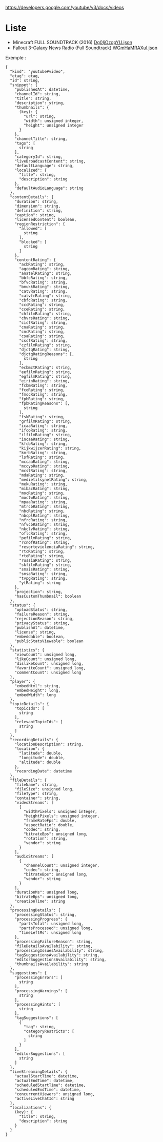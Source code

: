 https://developers.google.com/youtube/v3/docs/videos

# Liste

  - Minecraft FULL SOUNDTRACK (2016) [Dg0IjOzopYU.json](Dg0IjOzopYU.json)
  - Fallout 3-Galaxy News Radio (Full Soundtrack) [WGmHaMRAXuI.json](WGmHaMRAXuI.json)

Exemple :

    {
      "kind": "youtube#video",
      "etag": etag,
      "id": string,
      "snippet": {
        "publishedAt": datetime,
        "channelId": string,
        "title": string,
        "description": string,
        "thumbnails": {
          (key): {
            "url": string,
            "width": unsigned integer,
            "height": unsigned integer
          }
        },
        "channelTitle": string,
        "tags": [
          string
        ],
        "categoryId": string,
        "liveBroadcastContent": string,
        "defaultLanguage": string,
        "localized": {
          "title": string,
          "description": string
        },
        "defaultAudioLanguage": string
      },
      "contentDetails": {
        "duration": string,
        "dimension": string,
        "definition": string,
        "caption": string,
        "licensedContent": boolean,
        "regionRestriction": {
          "allowed": [
            string
          ],
          "blocked": [
            string
          ]
        },
        "contentRating": {
          "acbRating": string,
          "agcomRating": string,
          "anatelRating": string,
          "bbfcRating": string,
          "bfvcRating": string,
          "bmukkRating": string,
          "catvRating": string,
          "catvfrRating": string,
          "cbfcRating": string,
          "cccRating": string,
          "cceRating": string,
          "chfilmRating": string,
          "chvrsRating": string,
          "cicfRating": string,
          "cnaRating": string,
          "cncRating": string,
          "csaRating": string,
          "cscfRating": string,
          "czfilmRating": string,
          "djctqRating": string,
          "djctqRatingReasons": [,
            string
          ],
          "ecbmctRating": string,
          "eefilmRating": string,
          "egfilmRating": string,
          "eirinRating": string,
          "fcbmRating": string,
          "fcoRating": string,
          "fmocRating": string,
          "fpbRating": string,
          "fpbRatingReasons": [,
            string
          ],
          "fskRating": string,
          "grfilmRating": string,
          "icaaRating": string,
          "ifcoRating": string,
          "ilfilmRating": string,
          "incaaRating": string,
          "kfcbRating": string,
          "kijkwijzerRating": string,
          "kmrbRating": string,
          "lsfRating": string,
          "mccaaRating": string,
          "mccypRating": string,
          "mcstRating": string,
          "mdaRating": string,
          "medietilsynetRating": string,
          "mekuRating": string,
          "mibacRating": string,
          "mocRating": string,
          "moctwRating": string,
          "mpaaRating": string,
          "mtrcbRating": string,
          "nbcRating": string,
          "nbcplRating": string,
          "nfrcRating": string,
          "nfvcbRating": string,
          "nkclvRating": string,
          "oflcRating": string,
          "pefilmRating": string,
          "rcnofRating": string,
          "resorteviolenciaRating": string,
          "rtcRating": string,
          "rteRating": string,
          "russiaRating": string,
          "skfilmRating": string,
          "smaisRating": string,
          "smsaRating": string,
          "tvpgRating": string,
          "ytRating": string
        },
        "projection": string,
        "hasCustomThumbnail": boolean
      },
      "status": {
        "uploadStatus": string,
        "failureReason": string,
        "rejectionReason": string,
        "privacyStatus": string,
        "publishAt": datetime,
        "license": string,
        "embeddable": boolean,
        "publicStatsViewable": boolean
      },
      "statistics": {
        "viewCount": unsigned long,
        "likeCount": unsigned long,
        "dislikeCount": unsigned long,
        "favoriteCount": unsigned long,
        "commentCount": unsigned long
      },
      "player": {
        "embedHtml": string,
        "embedHeight": long,
        "embedWidth": long
      },
      "topicDetails": {
        "topicIds": [
          string
        ],
        "relevantTopicIds": [
          string
        ]
      },
      "recordingDetails": {
        "locationDescription": string,
        "location": {
          "latitude": double,
          "longitude": double,
          "altitude": double
        },
        "recordingDate": datetime
      },
      "fileDetails": {
        "fileName": string,
        "fileSize": unsigned long,
        "fileType": string,
        "container": string,
        "videoStreams": [
          {
            "widthPixels": unsigned integer,
            "heightPixels": unsigned integer,
            "frameRateFps": double,
            "aspectRatio": double,
            "codec": string,
            "bitrateBps": unsigned long,
            "rotation": string,
            "vendor": string
          }
        ],
        "audioStreams": [
          {
            "channelCount": unsigned integer,
            "codec": string,
            "bitrateBps": unsigned long,
            "vendor": string
          }
        ],
        "durationMs": unsigned long,
        "bitrateBps": unsigned long,
        "creationTime": string
      },
      "processingDetails": {
        "processingStatus": string,
        "processingProgress": {
          "partsTotal": unsigned long,
          "partsProcessed": unsigned long,
          "timeLeftMs": unsigned long
        },
        "processingFailureReason": string,
        "fileDetailsAvailability": string,
        "processingIssuesAvailability": string,
        "tagSuggestionsAvailability": string,
        "editorSuggestionsAvailability": string,
        "thumbnailsAvailability": string
      },
      "suggestions": {
        "processingErrors": [
          string
        ],
        "processingWarnings": [
          string
        ],
        "processingHints": [
          string
        ],
        "tagSuggestions": [
          {
            "tag": string,
            "categoryRestricts": [
              string
            ]
          }
        ],
        "editorSuggestions": [
          string
        ]
      },
      "liveStreamingDetails": {
        "actualStartTime": datetime,
        "actualEndTime": datetime,
        "scheduledStartTime": datetime,
        "scheduledEndTime": datetime,
        "concurrentViewers": unsigned long,
        "activeLiveChatId": string
      },
      "localizations": {
        (key): {
          "title": string,
          "description": string
        }
      }
    }